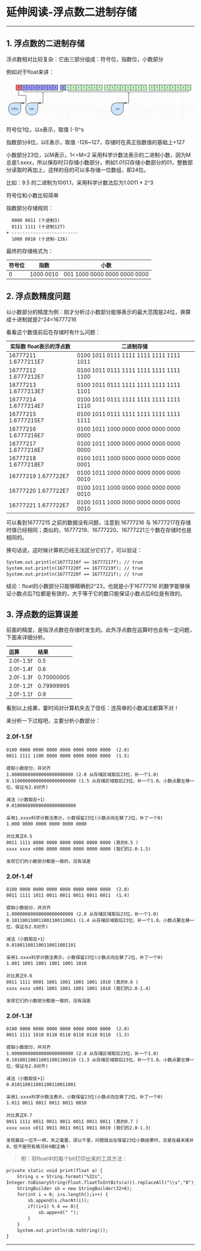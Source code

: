 # 延伸阅读-浮点数二进制存储

---

## 1. 浮点数的二进制存储

浮点数相对比较复杂：它由三部分组成：符号位，指数位，小数部分

例如对于float来讲：

![](/chapter_last/2.png)

符号位1位，以s表示，取值 \(-1\)^s

指数部分8位，以E表示，取值 -126~127，存储时在真正指数值的基础上+127

小数部分23位，以M表示，1&lt;=M&lt;2 采用科学计数法表示的二进制小数，因为M总是1.xxxx，所以保存时只存储小数部分，例如1.01只存储小数部分的01，整数部分读取时再加上，这样的目的可以多存储一位数组，即24位。

比如：9.5 的二进制为1001.1，采用科学计数法后为1.0011 \* 2^3

符号位和小数比较简单

指数部分存储规则：

```
  0000 0011 (十进制3)
  0111 1111 (十进制127)
+ -------------------------
  1000 0010 (十进制-126)
```

最终的存储格式为：

| 符号位 | 指数 | 小数 |
| --- | --- | --- |
| 0 | 1000 0010 | 001 1000 0000 0000 0000 0000 |

## 2. 浮点数精度问题

以小数部分的精度为例：刚才分析过小数部分能够表示的最大范围是24位，换算成十进制就是2^24=16777216

看看这个数值前后在存储时有什么问题：

| 实际数    float表示的浮点数 | 二进制存储 |
| --- | --- |
| 16777211    1.6777211E7 | 0100 1011 0111 1111 1111 1111 1111 1011 |
| 16777212    1.6777212E7 | 0100 1011 0111 1111 1111 1111 1111 1100 |
| 16777213    1.6777213E7 | 0100 1011 0111 1111 1111 1111 1111 1101 |
| 16777214    1.6777214E7 | 0100 1011 0111 1111 1111 1111 1111 1110 |
| 16777215    1.6777215E7 | 0100 1011 0111 1111 1111 1111 1111 1111 |
| 16777216    1.6777216E7 | 0100 1011 1000 0000 0000 0000 0000 0000 |
| 16777217    1.6777216E7 | 0100 1011 1000 0000 0000 0000 0000 0000 |
| 16777218    1.6777218E7 | 0100 1011 1000 0000 0000 0000 0000 0001 |
| 16777219    1.677722E7 | 0100 1011 1000 0000 0000 0000 0000 0010 |
| 16777220    1.677722E7 | 0100 1011 1000 0000 0000 0000 0000 0010 |
| 16777221    1.677722E7 | 0100 1011 1000 0000 0000 0000 0000 0010 |

可以看到16777215 之前的数据没有问题，注意到 16777216 与 16777217在存储时值已经相同；类似的，16777219、16777220、16777221三个数在存储时也是相同的。

换句话说，这时候计算机已经无法区分它们了，可以验证：

```
System.out.println(16777216f == 16777217f); // true
System.out.println(16777220f == 16777219f); // true
System.out.println(16777220f == 16777221f); // true
```

结论：float的小数部分只能够精确到2^23，也就是小于16777216 的数字能够保证小数点后7位都是有效的，大于等于它的数只能保证小数点后6位是有效的。

## 3. 浮点数的运算误差

前面的精度，是指浮点数在存储时发生的。此外浮点数在运算时也会有一定问题，下面来详细分析。

| 运算 | 结果 |
| :--- | :--- |
| 2.0f-1.5f | 0.5 |
| 2.0f-1.4f | 0.6 |
| 2.0f-1.3f | 0.70000005 |
| 2.0f-1.2f | 0.79999995 |
| 2.0f-1.1f | 0.9 |

看到以上结果，霎时间对计算机失去了信任：连简单的小数减法都算不对！

来分析一下过程吧，主要分析小数部分：

### 2.0f-1.5f
```
0100 0000 0000 0000 0000 0000 0000 0000  (2.0)
0011 1111 1100 0000 0000 0000 0000 0000  (1.5)

提取小数部分，并对齐
1.00000000000000000000000 (2.0 从存储区域取后23位，补一个1.0) 
0.110000000000000000000000 (1.5 从存储区域取后23位，补一个1.0，小数点要左移一位，保证与2.0对齐)

减法（小数取反+1）
0.010000000000000000000000

采用1.xxxx科学计数法表示，小数保留23位(小数点向左移了2位，补了一个0)
1.000 0000 0000 0000 0000 0000

对比真正0.5
0011 1111 0000 0000 0000 0000 0000 0000 (真的0.5 )
xxxx xxxx x000 0000 0000 0000 0000 0000 (我们的2.0-1.5)

发现它们的小数部分都是一致的，没有误差 
```



### 2.0f-1.4f
```
0100 0000 0000 0000 0000 0000 0000 0000  (2.0)
0011 1111 1011 0011 0011 0011 0011 0011  (1.4)

提取小数部分，并对齐
1.00000000000000000000000 (2.0 从存储区域取后23位，补一个1.0) 
0.101100110011001100110011 (1.4 从存储区域取后23位，补一个1.0，小数点要左移一位，保证与2.0对齐)

减法（小数取反+1）
0.010011001100110011001101

采用1.xxxx科学计数法表示，小数保留23位(小数点向左移了2位，补了一个0)
1.001 1001 1001 1001 1001 1010

对比真正0.6
0011 1111 0001 1001 1001 1001 1001 1010 (真的0.6 )
xxxx xxxx x001 1001 1001 1001 1001 1010 (我们的2.0-1.4)

发现它们的小数部分都是一致的，没有误差 
```

### 2.0f-1.3f
```
0100 0000 0000 0000 0000 0000 0000 0000  (2.0)
0011 1111 1010 0110 0110 0110 0110 0110  (1.3)

提取小数部分，并对齐
1.00000000000000000000000 (2.0 从存储区域取后23位，补一个1.0) 
0.101001100110011001100110 (1.3 从存储区域取后23位，补一个1.0，小数点要左移一位，保证与2.0对齐)

减法（小数取反+1）
0.010110011001100110011001

采用1.xxxx科学计数法表示，小数保留23位(小数点向左移了2位，补了一个0)
1.011 0011 0011 0011 0011 0010

对比真正0.7
0011 1111 0011 0011 0011 0011 0011 0011 (真的0.7 )
xxxx xxxx x011 0011 0011 0011 0011 0010 (我们的2.0-1.3)

发现最后一位不一样，失之毫厘，谬以千里，问题就出在保留23位小数结果时，总是在最末尾补0，但不是所有情况补0都正确！ 
```



> 附：将float中的每个bit打印出来的工具方法：

```
private static void print(float a) {
    String s = String.format("%32s", Integer.toBinaryString(Float.floatToIntBits(a))).replaceAll("\\s","0");
    StringBuilder sb = new StringBuilder(32+8);
    for(int i = 0; i<s.length();i++) {
        sb.append(s.charAt(i));
        if((i+1) % 4 == 0){
            sb.append(" ");
        }
    }
    System.out.println(sb.toString());
}
```

---



